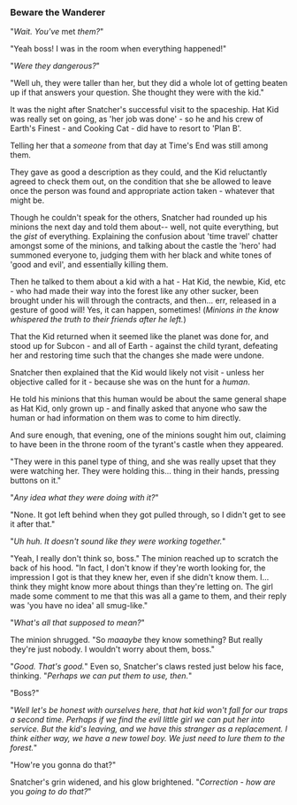 ### Beware the Wanderer

"*Wait. You've* met *them?*"

"Yeah boss! I was in the room when everything happened!"

"*Were they dangerous?*"

"Well uh, they were taller than her, but they did a whole lot of getting beaten up if that answers your question. She thought they were with the kid."

It was the night after Snatcher's successful visit to the spaceship. Hat Kid was really set on going, as 'her job was done' - so he and his crew of Earth's Finest - and Cooking Cat - did have to resort to 'Plan B'.

Telling her that a *someone* from that day at Time's End was still among them.

They gave as good a description as they could, and the Kid reluctantly agreed to check them out, on the condition that she be allowed to leave once the person was found and appropriate action taken - whatever that might be.

Though he couldn't speak for the others, Snatcher had rounded up his minions the next day and told them about-- well, not quite everything, but the *gist* of everything. Explaining the confusion about 'time travel' chatter amongst some of the minions, and talking about the castle the 'hero' had summoned everyone to, judging them with her black and white tones of 'good and evil', and essentially killing them.

Then he talked to them about a kid with a hat - Hat Kid, the newbie, Kid, etc - who had made their way into the forest like any other sucker, been brought under his will through the contracts, and then... err, released in a gesture of good will! Yes, it can happen, sometimes! (*Minions in the know whispered the truth to their friends after he left.*)

That the Kid returned when it seemed like the planet was done for, and stood up for Subcon - and all of Earth - against the child tyrant, defeating her and restoring time such that the changes she made were undone.

Snatcher then explained that the Kid would likely not visit - unless her objective called for it - because she was on the hunt for a *human*.

He told his minions that this human would be about the same general shape as Hat Kid, only grown up - and finally asked that anyone who saw the human or had information on them was to come to him directly.

And sure enough, that evening, one of the minions sought him out, claiming to have been in the throne room of the tyrant's castle when they appeared.

"They were in this panel type of thing, and she was really upset that they were watching her. They were holding this... thing in their hands, pressing buttons on it."

"*Any idea what they were doing with it?*"

"None. It got left behind when they got pulled through, so I didn't get to see it after that."

"*Uh huh. It doesn't sound like they were working together.*"

"Yeah, I really don't think so, boss." The minion reached up to scratch the back of his hood. "In fact, I don't know if they're worth looking for, the impression I got is that they knew her, even if she didn't know them. I... think they might know more about things than they're letting on. The girl made some comment to me that this was all a game to them, and their reply was 'you have no idea' all smug-like."

"*What's all that supposed to mean?*"

The minion shrugged. "So *maaaybe* they know something? But really they're just nobody. I wouldn't worry about them, boss."

"*Good. That's good.*" Even so, Snatcher's claws rested just below his face, thinking. "*Perhaps we can put them to use, then.*"

"Boss?"

"*Well let's be honest with ourselves here, that hat kid won't fall for our traps a second time. Perhaps if we find the evil little girl we can put her into service. But the kid's leaving, and we have this stranger as a replacement. I think either way, we have a new towel boy. We just need to lure them to the forest.*"

"How're you gonna do that?"

Snatcher's grin widened, and his glow brightened. "*Correction - how are* you *going to do that?*"